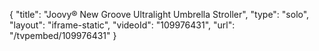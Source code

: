 {
    "title": "Joovy&reg; New Groove Ultralight Umbrella Stroller",
    "type": "solo",
    "layout": "iframe-static",
    "videoId": "109976431",
    "url": "\/tvpembed\/109976431"
}